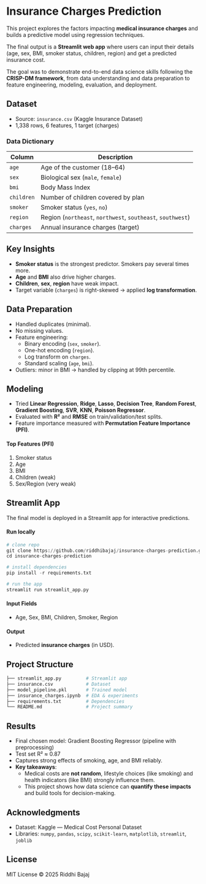# Insurance Charges Prediction
This project explores the factors impacting **medical insurance charges** and builds a predictive model using regression techniques.

The final output is a **Streamlit web app** where users can input their details (age, sex, BMI, smoker status, children, region) and get a predicted insurance cost.

The goal was to demonstrate end-to-end data science skills following the **CRISP-DM framework**, from data understanding and data preparation to feature engineering, modeling, evaluation, and deployment.

## Dataset
* Source: `insurance.csv` (Kaggle Insurance Dataset)
* 1,338 rows, 6 features, 1 target (charges)

### Data Dictionary
| Column     | Description                                                 |
| ---------- | ----------------------------------------------------------- |
| `age`      | Age of the customer (18–64)                                 |
| `sex`      | Biological sex (`male`, `female`)                           |
| `bmi`      | Body Mass Index                                             |
| `children` | Number of children covered by plan                          |
| `smoker`   | Smoker status (`yes`, `no`)                                 |
| `region`   | Region (`northeast`, `northwest`, `southeast`, `southwest`) |
| `charges`  | Annual insurance charges (target)                           |

## Key Insights
* **Smoker status** is the strongest predictor. Smokers pay several times more.
* **Age** and **BMI** also drive higher charges.
* **Children**, **sex**, **region** have weak impact.
* Target variable (`charges`) is right-skewed → applied **log transformation**.

## Data Preparation
* Handled duplicates (minimal).
* No missing values.
* Feature engineering:
  * Binary encoding (`sex`, `smoker`).
  * One-hot encoding (`region`).
  * Log transform on `charges`.
  * Standard scaling (`age`, `bmi`).
* Outliers: minor in BMI → handled by clipping at 99th percentile.

## Modeling
* Tried **Linear Regression**, **Ridge**, **Lasso**, **Decision Tree**, **Random Forest**, **Gradient Boosting**, **SVR**, **KNN**, **Poisson Regressor**.
* Evaluated with **R²** and **RMSE** on train/validation/test splits.
* Feature importance measured with **Permutation Feature Importance (PFI)**.

#### Top Features (PFI)
1. Smoker status
2. Age
3. BMI
4. Children (weak)
5. Sex/Region (very weak)

## Streamlit App
The final model is deployed in a Streamlit app for interactive predictions.

#### Run locally
```python
# clone repo
git clone https://github.com/riddhibajaj/insurance-charges-prediction.git
cd insurance-charges-prediction

# install dependencies
pip install -r requirements.txt

# run the app
streamlit run streamlit_app.py
```

#### Input Fields
* Age, Sex, BMI, Children, Smoker, Region

#### Output
* Predicted **insurance charges** (in USD).

## Project Structure
```python
├── streamlit_app.py         # Streamlit app
├── insurance.csv            # Dataset
├── model_pipeline.pkl       # Trained model
├── insurance_charges.ipynb  # EDA & experiments
├── requirements.txt         # Dependencies
└── README.md                # Project summary
```

## Results
* Final chosen model: Gradient Boosting Regressor (pipeline with preprocessing)
* Test set R² ≈ 0.87
* Captures strong effects of smoking, age, and BMI reliably.
* **Key takeaways**:
  * Medical costs are **not random**, lifestyle choices (like smoking) and health indicators (like BMI) strongly influence them.
  * This project shows how data science can **quantify these impacts** and build tools for decision-making. 

## Acknowledgments
* Dataset: Kaggle — Medical Cost Personal Dataset
* Libraries: `numpy`, `pandas`, `scipy`, `scikit-learn`, `matplotlib`, `streamlit`, `joblib`

## License
MIT License © 2025 Riddhi Bajaj
